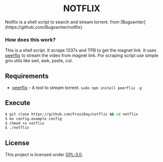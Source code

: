 <h1 align="center">NOTFLIX</h1>
Notflix is a shell script to search and stream torrent. from [Bugswriter](https://github.com/Bugswriter/notflix)

### How does this work?

This is a shell script. It scrape 1337x and TPB to get the magnet link.
It uses [peerflix](https://github.com/mafintosh/peerflix) to stream the video from magnet link.
For scraping script use simple gnu utils like sed, awk, paste, cut.

## Requirements

* [peerflix](https://github.com/mafintosh/peerflix) - A tool to stream torrent. `sudo npm install peerflix -g`

## Execute
```sh
$ git clone https://github.com/FrozzDay/notflix && cd notflix
$ mv config.example config
$ chmod +x notflix
$ ./notflix
```
## License
This project is licensed under [GPL-3.0](https://raw.githubusercontent.com/Illumina/licenses/master/gpl-3.0.txt).

